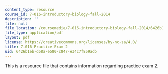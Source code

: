 ```yaml
---
content_type: resource
course_id: 7-016-introductory-biology-fall-2014
description: ''
file: null
file_location: /coursemedia/7-016-introductory-biology-fall-2014/6426b1ebd58ae580c847e34c7f859adb_MIT7_016F14_Prac_Exam_2.pdf
file_type: application/pdf
layout: pdf
license: https://creativecommons.org/licenses/by-nc-sa/4.0/
title: 7.016 Practice Exam 2
uid: 6426b1eb-d58a-e580-c847-e34c7f859adb
---
```

This is a resource file that contains information regarding practice exam 2.